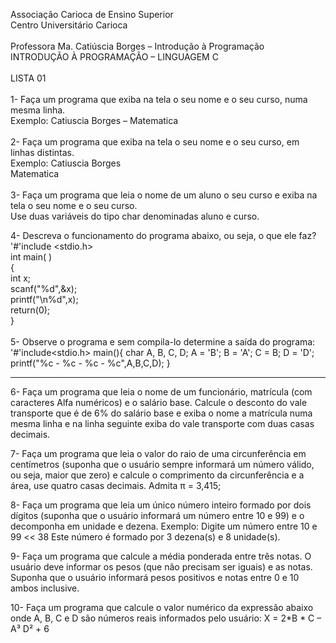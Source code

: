 Associação Carioca de Ensino Superior<br>
Centro Universitário Carioca<br>
<br>
Professora Ma. Catiúscia Borges – Introdução à Programação<br>
INTRODUÇÃO À PROGRAMAÇÃO – LINGUAGEM C<br>
<br>
LISTA 01<br>
<br>
1- Faça um programa que exiba na tela o seu nome e o seu curso, numa mesma linha.<br>
Exemplo: Catiuscia Borges – Matematica<br>
<br>
2- Faça um programa que exiba na tela o seu nome e o seu curso, em linhas distintas.<br>
Exemplo: Catiuscia Borges<br>
 Matematica<br>
<br>
3- Faça um programa que leia o nome de um aluno o seu curso e exiba na tela o seu nome e o
seu curso.<br>
Use duas variáveis do tipo char denominadas aluno e curso.<br>

4- Descreva o funcionamento do programa abaixo, ou seja, o que ele faz?<br>
'#'include <stdio.h><br>
int main( )<br>
{<br>
int x;<br>
scanf("%d",&x);<br>
printf("\n%d",x);<br>
return(0);<br>
}<br>
<br>
5- Observe o programa e sem compila-lo determine a saída do programa:
'#'include<stdio.h>
main(){
char A, B, C, D;
 A = 'B';
B = 'A';
C = B;
D = 'D';
printf("%c - %c - %c - %c",A,B,C,D);
}
________________________________________________________________

6- Faça um programa que leia o nome de um funcionário, matrícula (com caracteres Alfa
numéricos) e o salário base. Calcule o desconto do vale transporte que é de 6% do salário base
e exiba o nome a matrícula numa mesma linha e na linha seguinte exiba do vale transporte
com duas casas decimais.

7- Faça um programa que leia o valor do raio de uma circunferência em centímetros (suponha
que o usuário sempre informará um número válido, ou seja, maior que zero) e calcule o
comprimento da circunferência e a área, use quatro casas decimais. Admita π = 3,415;

8- Faça um programa que leia um único número inteiro formado por dois dígitos (suponha
que o usuário informará um número entre 10 e 99) e o decomponha em unidade e dezena.
Exemplo:
Digite um número entre 10 e 99 << 38
Este número é formado por 3 dezena(s) e 8 unidade(s).

9- Faça um programa que calcule a média ponderada entre três notas. O usuário deve
informar os pesos (que não precisam ser iguais) e as notas.
Suponha que o usuário informará pesos positivos e notas entre 0 e 10 ambos inclusive.

10- Faça um programa que calcule o valor numérico da expressão abaixo onde A, B, C e D
são números reais informados pelo usuário:
X = 2*B * C – A³
 D² + 6

